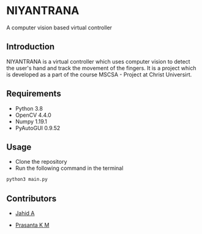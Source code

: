 # NIYANTRANA

A computer vision based virtual controller

## Introduction

NIYANTRANA is a virtual controller which uses computer vision to detect the user's hand and track the movement of the fingers. It is a project which is developed as a part of the course MSCSA - Project at Christ Universirt.

## Requirements

- Python 3.8
- OpenCV 4.4.0
- Numpy 1.19.1
- PyAutoGUI 0.9.52

## Usage

- Clone the repository
- Run the following command in the terminal

```bash
python3 main.py
```

## Contributors

- [Jahid A]()

- [Prasanta K M]()
